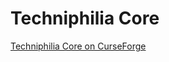 # Techniphilia Core
[Techniphilia Core on CurseForge](https://www.curseforge.com/minecraft/mc-mods/techniphilia-core)
